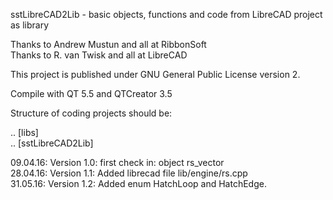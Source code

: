 sstLibreCAD2Lib - basic objects, functions and code from LibreCAD project as library

Thanks to Andrew Mustun and all at RibbonSoft  <BR>
Thanks to R. van Twisk and all at LibreCAD  <BR>

This project is published under GNU General Public License version 2.

Compile with QT 5.5 and QTCreator 3.5

Structure of coding projects should be:

.. [libs]  <BR>
.. [sstLibreCAD2Lib]  <BR>

09.04.16: Version 1.0: first check in: object rs_vector  <BR>
28.04.16: Version 1.1: Added librecad file lib/engine/rs.cpp  <BR>
31.05.16: Version 1.2: Added enum HatchLoop and HatchEdge.  <BR>


